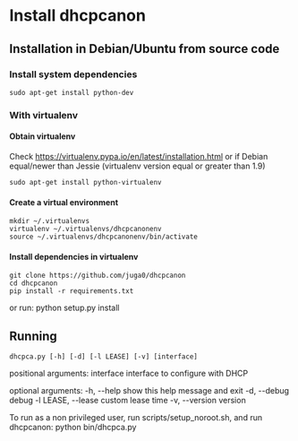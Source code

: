 # Install dhcpcanon

## Installation in Debian/Ubuntu from source code

### Install system dependencies
    sudo apt-get install python-dev

### With virtualenv

#### Obtain virtualenv
Check https://virtualenv.pypa.io/en/latest/installation.html or
if Debian equal/newer than Jessie (virtualenv version equal or greater than 1.9)

    sudo apt-get install python-virtualenv

#### Create a virtual environment
    mkdir ~/.virtualenvs
    virtualenv ~/.virtualenvs/dhcpcanonenv
    source ~/.virtualenvs/dhcpcanonenv/bin/activate

#### Install dependencies in virtualenv
    git clone https://github.com/juga0/dhcpcanon
    cd dhcpcanon
    pip install -r requirements.txt
or run:
    python setup.py install

## Running

    dhcpca.py [-h] [-d] [-l LEASE] [-v] [interface]

positional arguments:
  interface             interface to configure with DHCP

optional arguments:
  -h, --help            show this help message and exit
  -d, --debug           debug
  -l LEASE, --lease     custom lease time
  -v, --version         version

To run as a non privileged user, run scripts/setup_noroot.sh, and run dhcpcanon:
    python bin/dhcpca.py
